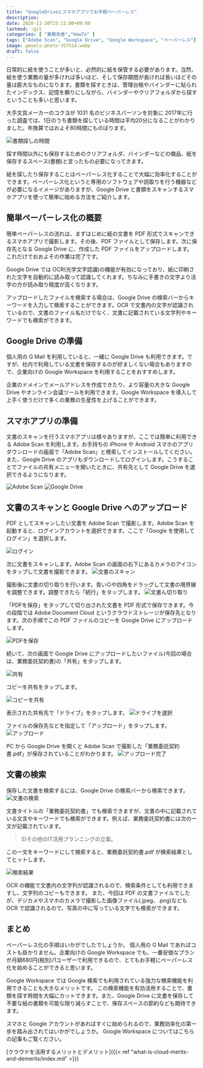 ```yaml
---
title: "GoogleDriveとスマホアプリでお手軽ペーパーレス"
description: 
date: 2020-11-30T15:11:00+09:00
lastmod: :git
categories: [ "業務改善","HowTo" ]
tags: ["Adobe Scan", "Google Drive", "Google Workspace", "ペーパーレス"]
image: pexels-photo-357514.webp
draft: false
---
```

日常的に紙を使うことが多いと、必然的に紙を保管する必要があります。当然、紙を使う業務の量が多ければ多いほど、そして保存期間が長ければ長いほどその量は膨大なものになります。書類を探すときは、管理台帳やバインダーに貼られたインデックス、記憶を頼りにしながら、バインダーやクリアフォルダから探すということも多いと思います。

大手文具メーカーのコクヨが 1031 名のビジネスパーソンを対象に 2017年に行った調査では、1日のうち書類を探している時間は平均20分になることがわかりました。年換算ではおよそ80時間にものぼります。

![書類探しの時間](書類探しの時間.webp)

探す時間以外にも保存するためのクリアフォルダ、バインダーなどの備品、紙を保存するスペース(書棚)と言ったもの必要になってきます。

紙を探したり保存することはペーパーレス化することで大幅に効率化することができます。ペーパーレス化というと専用のソフトウェアや読取りを行う機器などが必要になるイメージがありますが、Google Drive と書類をスキャンするスマホアプリを使って簡単に始める方法をご紹介します。

## 簡単ペーパーレス化の概要
簡単ペーパーレスの流れは、まずはじめに紙の文書を PDF 形式でスキャンできるスマホアプリで撮影します。その後、PDF ファイルとして保存します。次に保存先となる Google Drive に、作成した PDF ファイルをアップロードします。これだけでおおよその作業は完了です。

Google Drive では OCR(光学文字認識)の機能が有効になっており、紙に印刷された文字を自動的に読み取って認識してくれます。ちなみに手書きの文字より活字の方が読み取り精度が高くなります。

アップロードしたファイルを検索する場合は、Google Drive の検索バーからキーワードを入力して検索することができます。OCR で文書内の文字が認識されているので、文書のファイル名だけでなく、文書に記載されている文字列やキーワードでも検索ができます。

## Google Drive の準備
個人用の G Mail を利用していると、一緒に Google Drive も利用できます。ですが、社内で利用している文書を保存するのが好ましくない場合もありますので、企業向けの Google Workspace を利用することをおすすめします。

企業のドメインでメールアドレスを作成できたり、より容量の大きな Google Drive やオンライン会議ツールを利用できます。Google Workspace を導入して上手く使うだけで多くの業務の生産性を上げることができます。

## スマホアプリの準備
文書のスキャンを行うスマホアプリは様々ありますが、ここでは簡単に利用できる Adobe Scan を利用します。お手持ちの iPhone や Android スマホのアプリダウンロードの画面で「Adobe Scan」と検索してインストールしてください。 また、Google Drive のアプリもダウンロードしてログインします。こうすることでファイルの共有メニューを開いたときに、共有先として Google Drive を選択できるようになります。

![Adobe Scan](adobe-scan.webp) ![Google Drive](google-drive.webp)

## 文書のスキャンと Google Drive へのアップロード
PDF としてスキャンしたい文書を Adobe Scan で撮影します。Adobe Scan を起動すると、ログインアカウントを選択できます。ここで「Google を使用してログイン」を選択します。

![ログイン](adobe-scanログイン.webp)

次に文書をスキャンします。Adobe Scan の画面の右下にあるカメラのアイコンをタップして文書を撮影できます。
![文書のスキャン](文書読み取り.webp)

撮影後に文書の切り取りを行います。青い○や四角をドラッグして文書の境界線を調整できます。調整できたら「続行」をタップします。
![文書ん切り取り](編集.webp)

「PDFを保存」をタップして切り出された文書を PDF 形式で保存できます。今の段階では Adobe Document Cloud というクラウドストレージが保存先となります。次の手順でこの PDF ファイルのコピーを Google Drive にアップロードします。

![PDFを保存](pdf保存.webp)

続いて、次の画面で Google Drive にアップロードしたいファイル(今回の場合は、業務委託契約書)の「共有」をタップします。

![共有](共有.webp)

コピーを共有をタップします。

![コピーを共有](共有２.webp)

表示された共有先で「ドライブ」をタップします。
![ドライブを選択](共有３.webp)

ファイルの保存先などを指定して「アップロード」をタップします。
![アップロード](アップロード.webp)

PC から Google Drive を開くと Adobe Scan で撮影した「業務委託契約書.pdf」が保存されていることがわかります。
![アップロード完了](アップロード完了.webp)

## 文書の検索
保存した文書を検索するには、Google Drive の検索バーから検索できます。
![文書の検索](ドキュメント検索.webp)

文書タイトルの「業務委託契約書」でも検索できますが、文書の中に記載されている文言やキーワードでも検索ができます。例えば、業務委託契約書には次の一文が記載されています。

> 5)その他のIT活用プランニングの立案。
> 
この一文をキーワードにして検索すると、業務委託契約書.pdf が検索結果としてヒットします。

![検索結果](検索結果.webp)

OCR の機能で文書内の文字列が認識されるので、検索条件としても利用できますし、文字列のコピーもできます。
また、今回は PDF の文書ファイルでしたが、デジカメやスマホのカメラで撮影した画像ファイル(.jpeg、.png)なども OCR で認識されるので、写真の中に写っている文字でも検索ができます。

## まとめ
ペーパーレス化の手順はいかがでしたでしょうか。
個人用の G Mail であればコストも掛かりません。企業向けの Google Workspace でも、一番安価なプランが月額680円(税別)/1ユーザーで利用できるので、とてもお手軽にペーパーレス化を始めることができると思います。

Google Workspace では Google 検索でも利用されている強力な検索機能を利用できることも大きなメリットです。
この検索機能を有効活用することで、書類を探す時間を大幅にカットできます。また、Google Drive に文書を保存して不要な紙の書類を可能な限り減らすことで、保存スペースの節約なども期待できます。

スマホと Google アカウントがあればすぐに始められるので、業務効率化の第一歩を踏み出されてはいかがでしょうか。
Google Workspace についてはこちらの記事もご覧ください。

[クラウドを活用するメリットとデメリット]({{< ref "what-is-cloud-merits-and-demerits/index.md" >}})